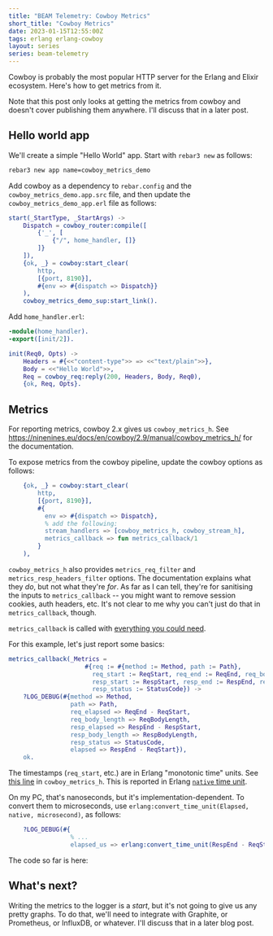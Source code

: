 ```yaml
---
title: "BEAM Telemetry: Cowboy Metrics"
short_title: "Cowboy Metrics"
date: 2023-01-15T12:55:00Z
tags: erlang erlang-cowboy
layout: series
series: beam-telemetry
---
```


Cowboy is probably the most popular HTTP server for the Erlang and Elixir ecosystem. Here's how to get metrics from it.

Note that this post only looks at getting the metrics from cowboy and doesn't cover publishing them anywhere. I'll
discuss that in a later post.

## Hello world app

We'll create a simple "Hello World" app. Start with `rebar3 new` as follows:

```sh
rebar3 new app name=cowboy_metrics_demo
```

Add cowboy as a dependency to `rebar.config` and the `cowboy_metrics_demo.app.src` file, and then update the
`cowboy_metrics_demo_app.erl` file as follows:

```erlang
start(_StartType, _StartArgs) ->
    Dispatch = cowboy_router:compile([
        {'_', [
            {"/", home_handler, []}
        ]}
    ]),
    {ok, _} = cowboy:start_clear(
        http,
        [{port, 8190}],
        #{env => #{dispatch => Dispatch}}
    ),
    cowboy_metrics_demo_sup:start_link().
```

Add `home_handler.erl`:

```erlang
-module(home_handler).
-export([init/2]).

init(Req0, Opts) ->
    Headers = #{<<"content-type">> => <<"text/plain">>},
    Body = <<"Hello World">>,
    Req = cowboy_req:reply(200, Headers, Body, Req0),
    {ok, Req, Opts}.
```

## Metrics

For reporting metrics, cowboy 2.x gives us `cowboy_metrics_h`. See
<https://ninenines.eu/docs/en/cowboy/2.9/manual/cowboy_metrics_h/> for the documentation.

To expose metrics from the cowboy pipeline, update the cowboy options as follows:

```erlang
    {ok, _} = cowboy:start_clear(
        http,
        [{port, 8190}],
        #{
          env => #{dispatch => Dispatch},
          % add the following:
          stream_handlers => [cowboy_metrics_h, cowboy_stream_h],
          metrics_callback => fun metrics_callback/1
        }
    ),
```

`cowboy_metrics_h` also provides `metrics_req_filter` and `metrics_resp_headers_filter` options. The documentation
explains what they _do_, but not what they're _for_. As far as I can tell, they're for sanitising the inputs to
`metrics_callback` -- you might want to remove session cookies, auth headers, etc. It's not clear to me why you can't
just do that in `metrics_callback`, though.

`metrics_callback` is called with [everything you could need](https://ninenines.eu/docs/en/cowboy/2.9/manual/cowboy_metrics_h/).

For this example, let's just report some basics:

```erlang
metrics_callback(_Metrics =
                     #{req := #{method := Method, path := Path},
                       req_start := ReqStart, req_end := ReqEnd, req_body_length := ReqBodyLength,
                       resp_start := RespStart, resp_end := RespEnd, resp_body_length := RespBodyLength,
                       resp_status := StatusCode}) ->
    ?LOG_DEBUG(#{method => Method,
                 path => Path,
                 req_elapsed => ReqEnd - ReqStart,
                 req_body_length => ReqBodyLength,
                 resp_elapsed => RespEnd - RespStart,
                 resp_body_length => RespBodyLength,
                 resp_status => StatusCode,
                 elapsed => RespEnd - ReqStart}),
    ok.
```

The timestamps (`req_start`, etc.) are in Erlang "monotonic time" units. See [this
line](https://github.com/ninenines/cowboy/blob/2.9.0/src/cowboy_metrics_h.erl#L139) in `cowboy_metrics_h`. This is
reported in Erlang [`native` time unit](https://www.erlang.org/doc/man/erlang.html#monotonic_time-0).

On my PC, that's nanoseconds, but it's implementation-dependent. To convert them to microseconds, use `erlang:convert_time_unit(Elapsed, native, microsecond)`, as follows:

```erlang
    ?LOG_DEBUG(#{
                 % ...
                 elapsed_us => erlang:convert_time_unit(RespEnd - ReqStart, native, microsecond)}),
```

<div class="callout callout-info" markdown="span">
The code so far is here: <https://github.com/rlipscombe/cowboy_metrics_demo/tree/0.1.0>
</div>

## What's next?

Writing the metrics to the logger is a _start_, but it's not going to give us any pretty graphs. To do that, we'll need
to integrate with Graphite, or Prometheus, or InfluxDB, or whatever. I'll discuss that in a later blog post.
